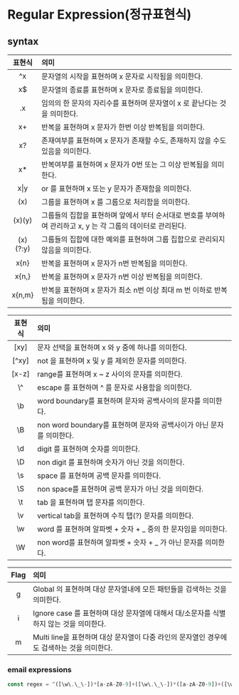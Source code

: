 # Regular Expression(정규표현식)

## syntax
| 표현식 | 의미 |
|:---:|:------------------------------|
| ^x | 문자열의 시작을 표현하며 x 문자로 시작됨을 의미한다. |
| x$ | 문자열의 종료를 표현하며 x 문자로 종료됨을 의미한다. |
| .x | 임의의 한 문자의 자리수를 표현하며 문자열이 x 로 끝난다는 것을 의미한다. |
| x+ | 반복을 표현하며 x 문자가 한번 이상 반복됨을 의미한다. |
| x? | 존재여부를 표현하며 x 문자가 존재할 수도, 존재하지 않을 수도 있음을 의미한다. |
| x* | 반복여부를 표현하며 x 문자가 0번 또는 그 이상 반복됨을 의미한다. |
| x\|y | or 를 표현하며 x 또는 y 문자가 존재함을 의미한다. |
| (x) | 그룹을 표현하며 x 를 그룹으로 처리함을 의미한다. |
| (x)(y) | 그룹들의 집합을 표현하며 앞에서 부터 순서대로 번호를 부여하여 관리하고 x, y 는 각 그룹의 데이터로 관리된다. |
| (x)(?:y) | 그룹들의 집합에 대한 예외를 표현하며 그룹 집합으로 관리되지 않음을 의미한다. |
| x{n} | 반복을 표현하며 x 문자가 n번 반복됨을 의미한다. |
| x{n,} | 반복을 표현하며 x 문자가 n번 이상 반복됨을 의미한다. |
| x{n,m} | 반복을 표현하며 x 문자가 최소 n번 이상 최대 m 번 이하로 반복됨을 의미한다. |

| 표현식 | 의미 |
|:---:|:------------------------------|
| [xy] | 문자 선택을 표현하며 x 와 y 중에 하나를 의미한다. |
| [^xy] | not 을 표현하며  x 및 y 를 제외한 문자를 의미한다. |
| [x-z] | range를 표현하며 x ~ z 사이의 문자를 의미한다. | 
| \\^ | escape 를 표현하며 ^ 를 문자로 사용함을 의미한다. |
| \b | word boundary를 표현하며 문자와 공백사이의 문자를 의미한다. |
| \B | non word boundary를 표현하며 문자와 공백사이가 아닌 문자를 의미한다. |
| \d | digit 를 표현하며 숫자를 의미한다. | 
| \D | non digit 를 표현하며 숫자가 아닌 것을 의미한다. | 
| \s | space 를 표현하며 공백 문자를 의미한다. | 
| \S | non space를 표현하며 공백 문자가 아닌 것을 의미한다. |
| \t | tab 을 표현하며 탭 문자를 의미한다. |
| \v | vertical tab을 표현하며 수직 탭(?) 문자를 의미한다. |
| \w | word 를 표현하며 알파벳 + 숫자 + _ 중의 한 문자임을 의미한다. | 
| \W | non word를 표현하며 알파벳 + 숫자 + _ 가 아닌 문자를 의미한다. | 


| Flag | 의미 |
|:---:|:------------------------------|
| g | Global 의 표현하며 대상 문자열내에 모든 패턴들을 검색하는 것을 의미한다. |
| i | Ignore case 를 표현하며 대상 문자열에 대해서 대/소문자를 식별하지 않는 것을 의미한다. |
| m | Multi line을 표현하며 대상 문자열이 다중 라인의 문자열인 경우에도 검색하는 것을 의미한다. |

 
### email expressions
> 
``` javascript
const regex = ^([\w\.\_\-])*[a-zA-Z0-9]+([\w\.\_\-])*([a-zA-Z0-9])+([\w\.\_\-])+@([a-zA-Z0-9]+\.)+[a-zA-Z0-9]{2,8}$;
```
